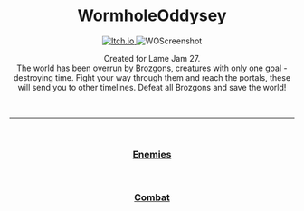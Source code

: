 <h1 align="center">WormholeOddysey</h1>

<p align="center">
  <a href="https://kosciach.itch.io/warmholeoddysey">
<img src="https://camo.githubusercontent.com/9fd682145e4f0d5b90aac147ca8f96a32465f0b739c99f07c43fb47a63e59cf2/68747470733a2f2f696d672e736869656c64732e696f2f7374617469632f76313f7374796c653d666f722d7468652d6261646765266d6573736167653d497463682e696f26636f6c6f723d464135433543266c6f676f3d497463682e696f266c6f676f436f6c6f723d464646464646266c6162656c3d" alt="Itch.io" />
  </a>
<img src="https://img.itch.zone/aW1nLzEzMDA0NDE1LnBuZw==/original/TGHGeN.png" alt="WOScreenshot">
</p>

  <p align="center">
    Created for Lame Jam 27.<br>
    The world has been overrun by Brozgons, creatures with only one goal - destroying time.
    Fight your way through them and reach the portals, these will send you to other timelines.
    Defeat all Brozgons and save the world!
  </p>

<br>

---

<br>

<h3 align="center">
  <a href="Enemies.md">Enemies</a>
</h3>

<br>

<h3 align="center">
  <a href="Combat.md">Combat</a>
</h3>
